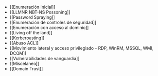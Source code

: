 - [[Enumeración Inicial]]
- [[LLMNR NBT-NS Possoning]]
- [[Password Spraying]]
- [[Enumeración de controles de seguridad]]
- [[Enumeración con acceso al dominio]]
- [[Living off the land]]
- [[Kerberoasting]]
- [[Abuso ACL]]
- [[Movimiento lateral y acceso privilegiado - RDP, WinRM, MSSQL, WMI, DCOM]]
- [[Vulnerabilidades de vanguardia]]
- [[Miscelaneo]]
- [[Domain Trust]]


